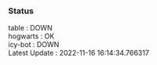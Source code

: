 ### Status


table : DOWN  
hogwarts : OK  
icy-bot : DOWN  
Latest Update : 2022-11-16 16:14:34.766317
